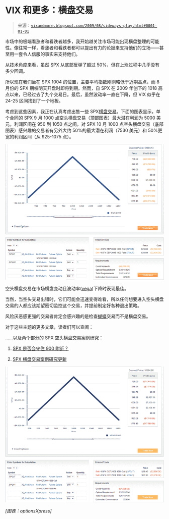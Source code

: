 <!--yml

类别：未分类

日期：2024-05-18 17:33:01

-->

# VIX 和更多：横盘交易

> 来源：[`vixandmore.blogspot.com/2009/08/sideways-play.html#0001-01-01`](http://vixandmore.blogspot.com/2009/08/sideways-play.html#0001-01-01)

市场中的极端看涨者和看跌者越多，我开始越关注市场可能出现横盘整理的可能性。像往常一样，看涨者和看跌者都可以提出有力的论据来支持他们的立场——甚至用一套令人信服的事实来支持他们。

从技术角度来看，虽然 SPX 从底部反弹了超过 50%，但在上涨过程中几乎没有多少回调。

所以现在我们坐在 SPX 1004 的位置，主要平均指数刚刚略低于近期高点，而 8 月份的 SPX 期权明天开盘时即将到期。然而，自 SPX 在 2009 年创下的 1018 高点以来，已经过去了九个交易日。最后，虽然波动率一直在下降，但 VIX 似乎在 24-25 区间找到了一个地板。

考虑到这些因素，我正在认真考虑出售一些 SPX[横盘交易](http://vixandmore.blogspot.com/search/label/straddle)。下面的图表显示，单个合同的 SPX 9 月 1000 点空头横盘交易（顶部图表）最大潜在利润为 5000 美元，利润区间在 950 到 1050 点之间。对 SPX 10 月 1000 点空头横盘交易（底部图表）感兴趣的交易者有另外大约 50%的最大潜在利润（7530 美元）和 50%更宽的利润区间（从 925-1075 点）。

![](img/c6c2903263a997bba3397b94a24eb30b.png)

空头横盘交易在市场横盘变动且波动率([vega](http://www.optionstradingbeginner.blogspot.com/2007/06/option-greeks-vega.html))下降时表现最佳。

当然，当空头交易出错时，它们可能会迅速变得难看，所以任何想要进入空头横盘交易的人都应该期望密切监控这个交易，并提前制定好各种退出策略。

风险厌恶感更强的交易者肯定会感兴趣的是检查[蝴蝶](http://vixandmore.blogspot.com/search/label/butterfly)交易而不是横盘交易。

对于这些主题的更多文章，读者们可以查阅：

……以及两个部分的 SPX 空头横盘交易案例研究：

1.  [SPX 是否会守住 900 附近？](http://vixandmore.blogspot.com/2008/12/is-spx-going-to-stick-close-to-900.html)

1.  [SPX 横盘交易案例研究更新](http://vixandmore.blogspot.com/2008/12/spx-straddle-case-study-update.html)

![](img/a32fc7c9af54b96e3691dd3375461c54.png)

*[图表：optionsXpress]*
